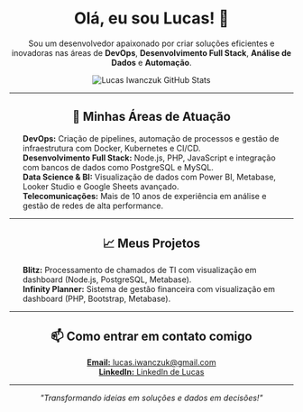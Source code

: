 <h1 align="center">Olá, eu sou Lucas! 👋</h1>

<p align="center">
  Sou um desenvolvedor apaixonado por criar soluções eficientes e inovadoras nas áreas de <strong>DevOps</strong>, <strong>Desenvolvimento Full Stack</strong>, <strong>Análise de Dados</strong> e <strong>Automação</strong>.
</p>

<p align="center">
  <img src="https://github-readme-stats.vercel.app/api?username=LucasIwanczuk&show_icons=true&theme=radical" alt="Lucas Iwanczuk GitHub Stats" />
</p>

<hr>

<h2 align="center">🚀 Minhas Áreas de Atuação</h2>

<p align="center">
  <ul style="list-style: none;">
    <li><strong>DevOps:</strong> Criação de pipelines, automação de processos e gestão de infraestrutura com Docker, Kubernetes e CI/CD.</li>
    <li><strong>Desenvolvimento Full Stack:</strong> Node.js, PHP, JavaScript e integração com bancos de dados como PostgreSQL e MySQL.</li>
    <li><strong>Data Science & BI:</strong> Visualização de dados com Power BI, Metabase, Looker Studio e Google Sheets avançado.</li>
    <li><strong>Telecomunicações:</strong> Mais de 10 anos de experiência em análise e gestão de redes de alta performance.</li>
  </ul>
</p>

<hr>

<h2 align="center">📈 Meus Projetos</h2>

<p align="center">
  <ul style="list-style: none;">
    <li><strong>Blitz:</strong> Processamento de chamados de TI com visualização em dashboard (Node.js, PostgreSQL, Metabase).</li>
    <li><strong>Infinity Planner:</strong> Sistema de gestão financeira com visualização em dashboard (PHP, Bootstrap, Metabase).</li>
  </ul>
</p>

<hr>

<h2 align="center">📫 Como entrar em contato comigo</h2>

<p align="center">
  <a href="mailto:lucas.iwanczuk@gmail.com"><strong>Email:</strong> lucas.iwanczuk@gmail.com</a><br>
  <a href="https://www.linkedin.com/in/lucas-iwanczuk-75130b168/"><strong>LinkedIn:</strong> LinkedIn de Lucas</a>
</p>

<hr>

<p align="center"><em>"Transformando ideias em soluções e dados em decisões!"</em></p>
